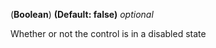 <!-- disabled property -->
(**Boolean**) **(Default: false)** *optional*

Whether or not the control is in a disabled state

